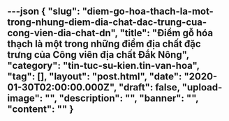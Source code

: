 ---json
{
    "slug": "diem-go-hoa-thach-la-mot-trong-nhung-diem-dia-chat-dac-trung-cua-cong-vien-dia-chat-dn",
    "title": "Điểm gỗ hóa thạch là một trong những điểm địa chất đặc trưng của Công viên địa chất Đắk Nông",
    "category": "tin-tuc-su-kien.tin-van-hoa",
    "tag": [],
    "layout": "post.html",
    "date": "2020-01-30T02:00:00.000Z",
    "draft": false,
    "upload-image": "",
    "description": "",
    "banner": "",
    "__content__": ""
}
---
